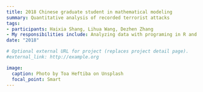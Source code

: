 ```yaml
---
title: 2018 Chinese graduate student in mathematical modeling
summary: Quantitative analysis of recorded terrorist attacks
tags:
- participants: Haixia Shang, Lihua Wang, Dezhen Zhang
- My responsibilities include: Analyzing data with programing in R and drafting the report
date: "2018"

# Optional external URL for project (replaces project detail page).
#external_link: http://example.org

image:
  caption: Photo by Toa Heftiba on Unsplash
  focal_point: Smart
---
```

